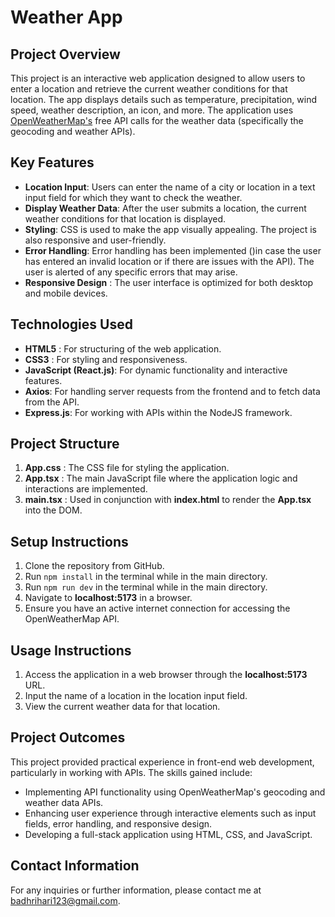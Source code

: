 # Weather App

## Project Overview

This project is an interactive web application designed to allow users to enter a location and retrieve the current weather conditions for that location. The app displays details such as temperature, precipitation, wind speed, weather description, an icon, and more. The application uses [OpenWeatherMap&#39;s](https://openweathermap.org/ "Go to their website.") free API calls for the weather data (specifically the geocoding and weather APIs).

## Key Features

* **Location Input**: Users can enter the name of a city or location in a text input field for which they want to check the weather.
* **Display Weather Data**: After the user submits a location, the current weather conditions for that location is displayed.
* **Styling**: CSS is used to make the app visually appealing. The project is also responsive and user-friendly.
* **Error Handling**: Error handling has been implemented ()in case the user has entered an invalid location or if
  there are issues with the API). The user is alerted of any specific errors that may arise.
* **Responsive Design** : The user interface is optimized for both desktop and mobile devices.

## Technologies Used

* **HTML5** : For structuring of the web application.
* **CSS3** : For styling and responsiveness.
* **JavaScript (React.js)**: For dynamic functionality and interactive features.
* **Axios**: For handling server requests from the frontend and to fetch data from the API.
* **Express.js**: For working with APIs within the NodeJS framework.

## Project Structure

1. **App.css** : The CSS file for styling the application.
2. **App.tsx** : The main JavaScript file where the application logic and interactions are implemented.
3. **main.tsx** : Used in conjunction with **index.html** to render the **App.tsx** into the DOM.

## Setup Instructions

1. Clone the repository from GitHub.
2. Run `npm install` in the terminal while in the main directory.
3. Run `npm run dev` in the terminal while in the main directory.
4. Navigate to **localhost:5173** in a browser.
5. Ensure you have an active internet connection for accessing the OpenWeatherMap API.

## Usage Instructions

1. Access the application in a web browser through the **localhost:5173** URL.
2. Input the name of a location in the location input field.
3. View the current weather data for that location.

## Project Outcomes

This project provided practical experience in front-end web development, particularly in working with APIs. The skills gained include:

* Implementing API functionality using OpenWeatherMap's geocoding and weather data APIs.
* Enhancing user experience through interactive elements such as input fields, error handling, and responsive design.
* Developing a full-stack application using HTML, CSS, and JavaScript.

## Contact Information

For any inquiries or further information, please contact me at [badhrihari123@gmail.com](mailto:badhrihari123@gmail.com "Email Me!").
